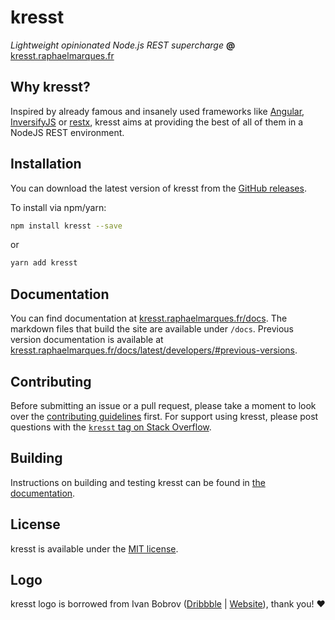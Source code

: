 # kresst

_Lightweight opinionated Node.js REST supercharge_ **@** [kresst.raphaelmarques.fr](https://kresst.raphaelmarques.fr)

## Why kresst?

Inspired by already famous and insanely used frameworks like [Angular](https://angular.io), [InversifyJS](http://inversify.io) or [restx](http://restx.io), kresst aims at providing the best of all of them in a NodeJS REST environment.

## Installation

You can download the latest version of kresst from the [GitHub releases](https://github.com/kresst/kresst/releases/latest).

To install via npm/yarn:

```bash
npm install kresst --save
```

or

```bash
yarn add kresst
```

## Documentation

You can find documentation at [kresst.raphaelmarques.fr/docs](https://kresst.raphaelmarques.fr/docs). The markdown files that build the site are available under `/docs`. Previous version documentation is available at [kresst.raphaelmarques.fr/docs/latest/developers/\#previous-versions](https://kresst.raphaelmarques.fr/docs/latest/developers/#previous-versions).

## Contributing

Before submitting an issue or a pull request, please take a moment to look over the [contributing guidelines](https://github.com/kresst/kresst/blob/master/docs/developers/contributing.md) first. For support using kresst, please post questions with the [`kresst` tag on Stack Overflow](http://stackoverflow.com/questions/tagged/kresst).

## Building

Instructions on building and testing kresst can be found in [the documentation](https://github.com/kresst/kresst/blob/master/docs/developers/contributing.md#building-and-testing).

## License

kresst is available under the [MIT license](http://opensource.org/licenses/MIT).

## Logo

kresst logo is borrowed from Ivan Bobrov ([Dribbble](https://dribbble.com/bigoodis) | [Website](http://www.ivanbobrov.com/)), thank you! ❤
